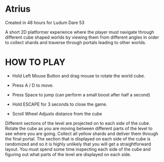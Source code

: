 # Atrius
Created in 48 hours for Ludum Dare 53

A short 2D platformer experience where the player must navigate through different cube shaped worlds by viewing them from different angles in order to collect shards and traverse through portals leading to other worlds.

# HOW TO PLAY

- Hold Left Mouse Button and drag mouse to rotate the world cube.

- Press A / D to move.

- Press Space to jump (can perform a small boost after half a second)

- Hold ESCAPE for 3 seconds to close the game.

- Scroll Wheel Adjusts distance from the cube

Different sections of the level are projected on to each side of the cube. Rotate the cube as you are moving between different parts of the level to see where you are going. Collect all yellow shards and deliver them through the final portal. The section that is displayed on each side of the cube is randomized and so it is highly unlikely that you will get a straightforward layout. You must spend some time inspecting each side of the cube and figuring out what parts of the level are displayed on each side.
